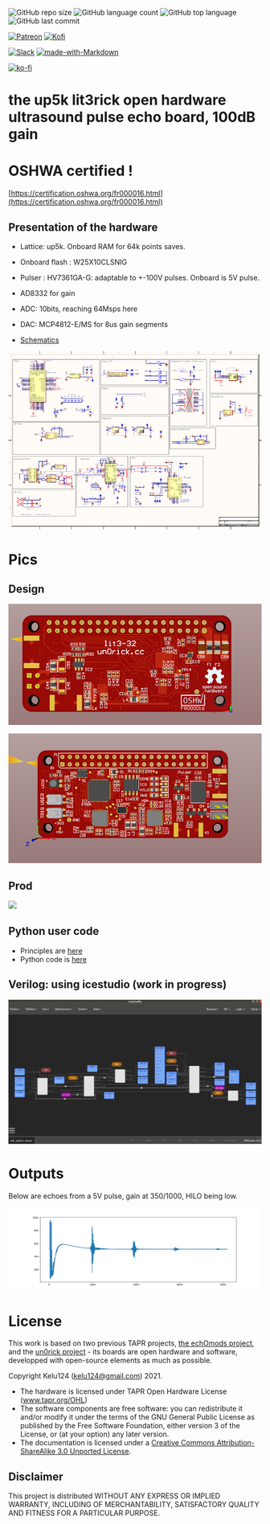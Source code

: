 ![GitHub repo size](https://img.shields.io/github/repo-size/kelu124/lit3rick?style=plastic)
![GitHub language count](https://img.shields.io/github/languages/count/kelu124/lit3rick?style=plastic)
![GitHub top language](https://img.shields.io/github/languages/top/kelu124/lit3rick?style=plastic)
![GitHub last commit](https://img.shields.io/github/last-commit/kelu124/lit3rick?color=red&style=plastic)

[![Patreon](https://img.shields.io/badge/patreon-donate-orange.svg)](https://www.patreon.com/kelu124) 
[![Kofi](https://badgen.net/badge/icon/kofi?icon=kofi&label)](https://ko-fi.com/G2G81MT0G)

[![Slack](https://badgen.net/badge/icon/slack?icon=slack&label)](https://join.slack.com/t/usdevkit/shared_invite/zt-2g501obl-z53YHyGOOMZjeCXuXzjZow)
[![made-with-Markdown](https://img.shields.io/badge/Made%20with-Markdown-1f425f.svg)](http://commonmark.org)


[![ko-fi](https://www.ko-fi.com/img/githubbutton_sm.svg)](https://ko-fi.com/G2G81MT0G)

# the up5k lit3rick open hardware ultrasound pulse echo board, 100dB gain

# OSHWA certified ! 

[https://certification.oshwa.org/fr000016.html](https://certification.oshwa.org/fr000016.html)

## Presentation of the hardware

* Lattice: up5k. Onboard RAM for 64k points saves.
* Onboard flash : W25X10CLSNIG
* Pulser : HV7361GA-G: adaptable to +-100V pulses. Onboard is 5V pulse.
* AD8332 for gain
* ADC: 10bits, reaching 64Msps here
* DAC: MCP4812-E/MS for 8us gain segments

* [Schematics](/altium/OUTPUT/Schematics/ice40_schematic.PDF)

[![](build/schematics.png)](/altium/OUTPUT/Schematics/ice40_schematic.PDF)

# Pics

## Design 

![](/bot.png)

![](/top.png)

## Prod

![](build/imagelit3_32.png)

## Python user code

* Principles are [here](/lit3-32/icestudio/Readme.md)
* Python code is [here](/icestudio/python/python.py)

## Verilog: using icestudio (work in progress)

![](/icestudio/icestudio_screenshot.png)

# Outputs

Below are echoes from a 5V pulse, gain at 350/1000, HILO being low.

![](icestudio/G350_HL0_5V.jpg)

# License

This work is based on two previous TAPR projects, [the echOmods project](https://github.com/kelu124/echomods/), and the [un0rick project](https://github.com/kelu124/un0rick) - its boards are open hardware and software, developped with open-source elements as much as possible.

Copyright Kelu124 (kelu124@gmail.com) 2021.

* The hardware is licensed under TAPR Open Hardware License (www.tapr.org/OHL)
* The software components are free software: you can redistribute it and/or modify it under the terms of the GNU General Public License as published by the Free Software Foundation, either version 3 of the License, or (at your option) any later version.
* The documentation is licensed under a [Creative Commons Attribution-ShareAlike 3.0 Unported License](http://creativecommons.org/licenses/by-sa/3.0/).

## Disclaimer

This project is distributed WITHOUT ANY EXPRESS OR IMPLIED WARRANTY, INCLUDING OF MERCHANTABILITY, SATISFACTORY QUALITY AND FITNESS FOR A PARTICULAR PURPOSE. 


